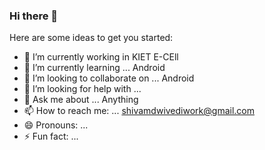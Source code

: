 ### Hi there 👋



Here are some ideas to get you started:

- 🔭 I’m currently working in KIET E-CEll 
- 🌱 I’m currently learning ... Android
- 👯 I’m looking to collaborate on ... Android
- 🤔 I’m looking for help with ... 
- 💬 Ask me about ... Anything
- 📫 How to reach me: ... shivamdwivediwork@gmail.com
- 😄 Pronouns: ... 
- ⚡ Fun fact: ...
